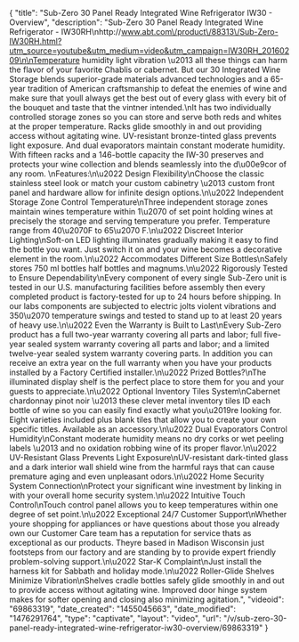 {
    "title": "Sub-Zero 30 Panel Ready Integrated Wine Refrigerator IW30 - Overview",
    "description": "Sub-Zero 30 Panel Ready Integrated Wine Refrigerator - IW30RH\nhttp:\/\/www.abt.com\/product\/88313\/Sub-Zero-IW30RH.html?utm_source=youtube&utm_medium=video&utm_campaign=IW30RH_20160209\n\nTemperature humidity light vibration \u2013 all these things can harm the flavor of your favorite Chablis or cabernet. But our 30 Integrated Wine Storage blends superior-grade materials advanced technologies and a 65-year tradition of American craftsmanship to defeat the enemies of wine and make sure that youll always get the best out of every glass with every bit of the bouquet and taste that the vintner intended.\nIt has two individually controlled storage zones so you can store and serve both reds and whites at the proper temperature. Racks glide smoothly in and out providing access without agitating wine. UV-resistant bronze-tinted glass prevents light exposure. And dual evaporators maintain constant moderate humidity. With fifteen racks and a 146-bottle capacity the IW-30 preserves and protects your wine collection and blends seamlessly into the d\u00e9cor of any room. \nFeatures:\n\u2022 Design Flexibility\nChoose the classic stainless steel look or match your custom cabinetry \u2013 custom front panel and hardware allow for infinite design options.\n\u2022 Independent Storage Zone Control Temperature\nThree independent storage zones maintain wines temperature within 1\u2070 of set point holding wines at precisely the storage and serving temperature you prefer. Temperature range from 40\u2070F to 65\u2070 F.\n\u2022 Discreet Interior Lighting\nSoft-on LED lighting illuminates gradually making it easy to find the bottle you want. Just switch it on and your wine becomes a decorative element in the room.\n\u2022 Accommodates Different Size Bottles\nSafely stores 750 ml bottles half bottles and magnums.\n\u2022 Rigorously Tested to Ensure Dependability\nEvery component of every single Sub-Zero unit is tested in our U.S. manufacturing facilities before assembly then every completed product is factory-tested for up to 24 hours before shipping. In our labs components are subjected to electric jolts violent vibrations and 350\u2070 temperature swings and tested to stand up to at least 20 years of heavy use.\n\u2022 Even the Warranty is Built to Last\nEvery Sub-Zero product has a full two-year warranty covering all parts and labor; full five-year sealed system warranty covering all parts and labor; and a limited twelve-year sealed system warranty covering parts. In addition you can receive an extra year on the full warranty when you have your products installed by a Factory Certified installer.\n\u2022 Prized Bottles?\nThe illuminated display shelf is the perfect place to store them for you and your guests to appreciate.\n\u2022 Optional Inventory Tiles System\nCabernet chardonnay pinot noir \u2013 these clever metal inventory tiles ID each bottle of wine so you can easily find exactly what you\u2019re looking for. Eight varieties included plus blank tiles that allow you to create your own specific titles. Available as an accessory.\n\u2022 Dual Evaporators Control Humidity\nConstant moderate humidity means no dry corks or wet peeling labels \u2013 and no oxidation robbing wine of its proper flavor.\n\u2022 UV-Resistant Glass Prevents Light Exposure\nUV-resistant dark-tinted glass and a dark interior wall shield wine from the harmful rays that can cause premature aging and even unpleasant odors.\n\u2022 Home Security System Connection\nProtect your significant wine investment by linking in with your overall home security system.\n\u2022 Intuitive Touch Control\nTouch control panel allows you to keep temperatures within one degree of set point.\n\u2022 Exceptional 24\/7 Customer Support\nWhether youre shopping for appliances or have questions about those you already own our Customer Care team has a reputation for service thats as exceptional as our products. Theyre based in Madison Wisconsin just footsteps from our factory and are standing by to provide expert friendly problem-solving support.\n\u2022 Star-K Complaint\nJust install the harness kit for Sabbath and holiday mode.\n\u2022 Roller-Glide Shelves Minimize Vibration\nShelves cradle bottles safely glide smoothly in and out to provide access without agitating wine. Improved door hinge system makes for softer opening and closing also minimizing agitation.",
    "videoid": "69863319",
    "date_created": "1455045663",
    "date_modified": "1476291764",
    "type": "captivate",
    "layout": "video",
    "url": "\/v\/sub-zero-30-panel-ready-integrated-wine-refrigerator-iw30-overview\/69863319"
}